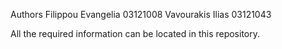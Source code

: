 Authors
Filippou Evangelia 03121008
Vavourakis Ilias 03121043

All the required information can be located in this repository.
